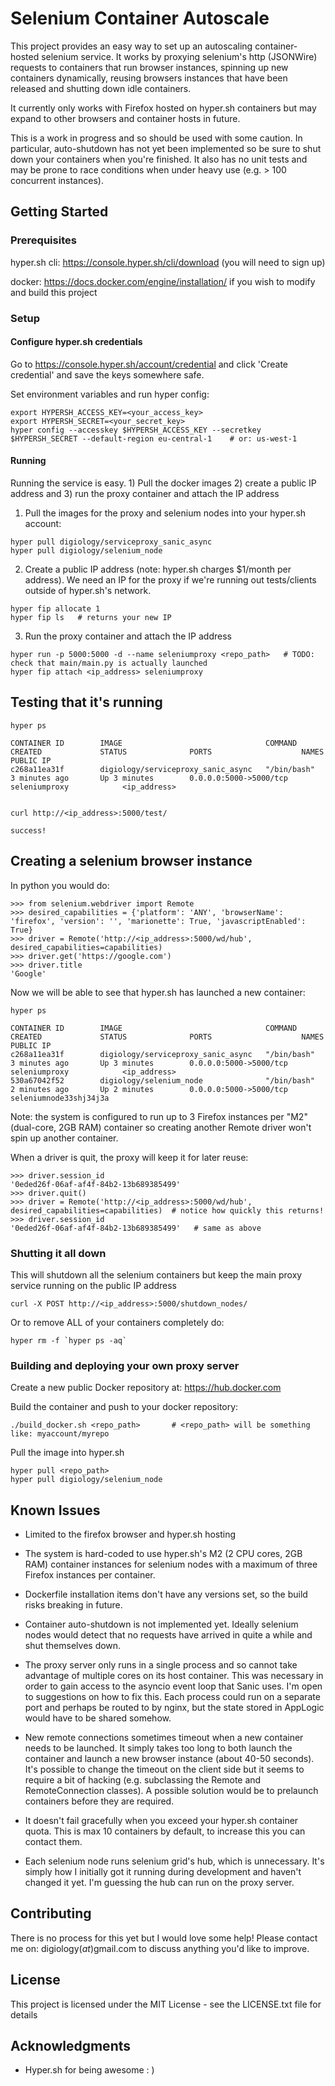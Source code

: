 # Selenium Container Autoscale

This project provides an easy way to set up an autoscaling container-hosted selenium service. It works by proxying selenium's http (JSONWire)
requests to containers that run browser instances, spinning up new containers dynamically, reusing browsers instances that have been
released and shutting down idle containers.

It currently only works with Firefox hosted on hyper.sh containers but may expand to other browsers and container hosts in future.

This is a work in progress and so should be used with some caution. In particular, auto-shutdown has not yet been implemented so be sure to shut down
your containers when you're finished. It also has no unit tests and may be prone to race conditions when under heavy use (e.g. > 100 concurrent instances).

## Getting Started

### Prerequisites

hyper.sh cli:  https://console.hyper.sh/cli/download  (you will need to sign up)

docker:        https://docs.docker.com/engine/installation/  if you wish to modify and build this project

### Setup

#### Configure hyper.sh credentials

Go to https://console.hyper.sh/account/credential and click 'Create credential' and save the keys somewhere safe.

Set environment variables and run hyper config:
```
export HYPERSH_ACCESS_KEY=<your_access_key>
export HYPERSH_SECRET=<your_secret_key>
hyper config --accesskey $HYPERSH_ACCESS_KEY --secretkey $HYPERSH_SECRET --default-region eu-central-1    # or: us-west-1
```

#### Running

Running the service is easy. 1) Pull the docker images 2) create a public IP address and 3) run the proxy container and attach the IP address

1) Pull the images for the proxy and selenium nodes into your hyper.sh account:
```
hyper pull digiology/serviceproxy_sanic_async
hyper pull digiology/selenium_node
```

2) Create a public IP address (note: hyper.sh charges $1/month per address). We need an IP for the proxy if we're running out tests/clients outside of hyper.sh's network.
```
hyper fip allocate 1
hyper fip ls   # returns your new IP
```

3) Run the proxy container and attach the IP address
```
hyper run -p 5000:5000 -d --name seleniumproxy <repo_path>   # TODO: check that main/main.py is actually launched
hyper fip attach <ip_address> seleniumproxy
```

## Testing that it's running

```
hyper ps

CONTAINER ID        IMAGE                                COMMAND             CREATED             STATUS              PORTS                    NAMES                    PUBLIC IP
c268a11ea31f        digiology/serviceproxy_sanic_async   "/bin/bash"         3 minutes ago       Up 3 minutes        0.0.0.0:5000->5000/tcp   seleniumproxy            <ip_address>


curl http://<ip_address>:5000/test/

success!
```

## Creating a selenium browser instance

In python you would do:

```
>>> from selenium.webdriver import Remote
>>> desired_capabilities = {'platform': 'ANY', 'browserName': 'firefox', 'version': '', 'marionette': True, 'javascriptEnabled': True}
>>> driver = Remote('http://<ip_address>:5000/wd/hub', desired_capabilities=capabilities)
>>> driver.get('https://google.com')
>>> driver.title
'Google'
```

Now we will be able to see that hyper.sh has launched a new container:

```
hyper ps

CONTAINER ID        IMAGE                                COMMAND             CREATED             STATUS              PORTS                    NAMES                    PUBLIC IP
c268a11ea31f        digiology/serviceproxy_sanic_async   "/bin/bash"         3 minutes ago       Up 3 minutes        0.0.0.0:5000->5000/tcp   seleniumproxy            <ip_address>
530a67042f52        digiology/selenium_node              "/bin/bash"         2 minutes ago       Up 2 minutes        0.0.0.0:5000->5000/tcp   seleniumnode33shj34j3a
```

Note: the system is configured to run up to 3 Firefox instances per "M2" (dual-core, 2GB RAM) container so creating another Remote driver won't spin up another container.

When a driver is quit, the proxy will keep it for later reuse:
```
>>> driver.session_id
'0eded26f-06af-af4f-84b2-13b689385499'
>>> driver.quit()
>>> driver = Remote('http://<ip_address>:5000/wd/hub', desired_capabilities=capabilities)  # notice how quickly this returns!
>>> driver.session_id
'0eded26f-06af-af4f-84b2-13b689385499'   # same as above
```

### Shutting it all down

This will shutdown all the selenium containers but keep the main proxy service running on the public IP address
```
curl -X POST http://<ip_address>:5000/shutdown_nodes/
```

Or to remove ALL of your containers completely do:
```
hyper rm -f `hyper ps -aq`
```

### Building and deploying your own proxy server

Create a new public Docker repository at: https://hub.docker.com

Build the container and push to your docker repository:
```
./build_docker.sh <repo_path>       # <repo_path> will be something like: myaccount/myrepo
```

Pull the image into hyper.sh
```
hyper pull <repo_path>
hyper pull digiology/selenium_node
```


## Known Issues

* Limited to the firefox browser and hyper.sh hosting

* The system is hard-coded to use hyper.sh's M2 (2 CPU cores, 2GB RAM) container instances for selenium nodes with a maximum of three Firefox instances per container.

* Dockerfile installation items don't have any versions set, so the build risks breaking in future.

* Container auto-shutdown is not implemented yet. Ideally selenium nodes would detect that no requests have arrived in quite a while and shut themselves down.

* The proxy server only runs in a single process and so cannot take advantage of multiple cores on its host container. This was necessary in order to gain access to
the asyncio event loop that Sanic uses. I'm open to suggestions on how to fix this. Each process could run on a separate port and perhaps be routed to by nginx, but
the state stored in AppLogic would have to be shared somehow.

* New remote connections sometimes timeout when a new container needs to be launched. It simply takes too long to both launch
the container and launch a new browser instance (about 40-50 seconds). It's possible to change the timeout on the client side but
it seems to require a bit of hacking (e.g. subclassing the Remote and RemoteConnection classes). A possible solution would be to prelaunch
containers before they are required.

* It doesn't fail gracefully when you exceed your hyper.sh container quota. This is max 10 containers by default, to increase this you can contact them.

* Each selenium node runs selenium grid's hub, which is unnecessary. It's simply how I initially got it running during development and haven't changed it yet. I'm guessing the hub can run on the proxy server.

## Contributing

There is no process for this yet but I would love some help! Please contact me on: digiology(_at_)gmail.com to discuss anything you'd like to improve.

## License

This project is licensed under the MIT License - see the LICENSE.txt file for details

## Acknowledgments

* Hyper.sh for being awesome : )